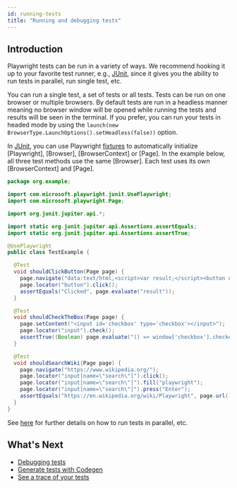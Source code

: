 ```yaml
---
id: running-tests
title: "Running and debugging tests"
---
```


## Introduction

Playwright tests can be run in a variety of ways. We recommend hooking it up to your favorite test runner, e.g., [JUnit](./test-runners.md), since it gives you the ability to run tests in parallel, run single test, etc.

You can run a single test, a set of tests or all tests. Tests can be run on one browser or multiple browsers. By default tests are run in a headless manner meaning no browser window will be opened while running the tests and results will be seen in the terminal. If you prefer, you can run your tests in headed mode by using the `launch(new BrowserType.LaunchOptions().setHeadless(false))` option.

In [JUnit](https://junit.org/junit5/), you can use Playwright [fixtures](./test-runners.md#fixtures) to automatically initialize [Playwright], [Browser], [BrowserContext] or [Page]. In the example below, all three test methods use the same
[Browser]. Each test uses its own [BrowserContext] and [Page].

```java
package org.example;

import com.microsoft.playwright.junit.UsePlaywright;
import com.microsoft.playwright.Page;

import org.junit.jupiter.api.*;

import static org.junit.jupiter.api.Assertions.assertEquals;
import static org.junit.jupiter.api.Assertions.assertTrue;

@UsePlaywright
public class TestExample {

  @Test
  void shouldClickButton(Page page) {
    page.navigate("data:text/html,<script>var result;</script><button onclick='result=\"Clicked\"'>Go</button>");
    page.locator("button").click();
    assertEquals("Clicked", page.evaluate("result"));
  }

  @Test
  void shouldCheckTheBox(Page page) {
    page.setContent("<input id='checkbox' type='checkbox'></input>");
    page.locator("input").check();
    assertTrue((Boolean) page.evaluate("() => window['checkbox'].checked"));
  }

  @Test
  void shouldSearchWiki(Page page) {
    page.navigate("https://www.wikipedia.org/");
    page.locator("input[name=\"search\"]").click();
    page.locator("input[name=\"search\"]").fill("playwright");
    page.locator("input[name=\"search\"]").press("Enter");
    assertEquals("https://en.wikipedia.org/wiki/Playwright", page.url());
  }
}
```

See [here](./test-runners.md) for further details on how to run tests in parallel, etc.

## What's Next

- [Debugging tests](./debug.md)
- [Generate tests with Codegen](./codegen.md)
- [See a trace of your tests](./trace-viewer-intro.md)
